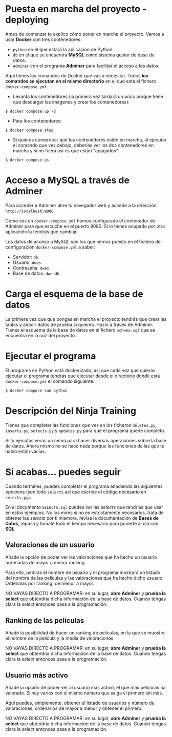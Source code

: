 # Puesta en marcha del proyecto - deploying
Antes de comenzar te explico cómo poner en marcha el proyecto. Vamos a usar **Docker** con tres contenedores:

- `python` en el que estará la aplicación de Python.
- `db` en el que se encuentra **MySQL** como sistema gestor de base de datos.
- `adminer` con el programa **Adminer** para facilitar el acceso a los datos.

Aquí tienes los comandos de Docker que vas a necesitar. Todos **los comandos se ejecutan en el mismo directorio** en el que está el fichero `docker-compose.yml`.

- Levanta los contenedores (la primera vez tardará un poco porque tiene que descargar las imágenes y crear los contenedores):

``` shell
$ docker compose up -d
```

- Para los contenedores:

``` shell
$ docker compose stop
```

- Si quieres comprobar que los contenedores estén en marcha, al ejecutar el comando que ves debajo, deberías ver los dos contenedores en marcha y si no fuera así es que están "apagados":

``` shell
$ docker compose ps
```

# Acceso a MySQL a través de Adminer
Para acceder a Adminer abre tu navegador web y accede a la dirección `http://localhost:9000`.

Como ves en `docker-compose.yml` hemos configurado el contenedor de Adminer para que escuche en el puerto 8080. Si lo tienes ocupado por otra aplicación lo tendrás que cambiar.

Los datos de acceso a MySQL son los que hemos puesto en el fichero de configuración `docker-compose.yml` a saber:

- Servidor: `db`
- Usuario: `dwes`
- Contraseña: `dwes`
- Base de datos: `dwesdb`

# Carga el esquema de la base de datos
La primera vez que que pongas en marcha el proyecto tendrás que crear las tablas y añadir datos de prueba si quieres. Hazlo a través de Adminer. Tienes el esquema de la base de datos en el fichero `schema.sql` que se encuentra en la raíz del proyecto.

# Ejecutar el programa
El programa en Python está dockerizado, así que cada vez que quieras ejecutar el programa tendrás que ejecutar desde el directorio donde está `docker-compose.yml` el comando siguiente:

``` shell
$ docker compose run python
```

# Descripción del Ninja Training
Tienes que completar las funciones que ves en los ficheros `deletes.py`, `inserts.py`, `selects.py` y `updates.py` para que el programa quede completo.

Si lo ejecutas verás un menú para hacer diversas operaciones sobre la base de datos. Ahora mismo no se hace nada porque las funciones de las que te hablo están vacías.

# Si acabas... puedes seguir
Cuando termines, puedes completar el programa añadiendo las siguientes opcioens (son todo `selects` así que escribe el código necesario en `selects.py`).

En el documento `SELECTS.sql` puedes ver las *selects* que tendrías que usar en estos ejemplos. No los mires si no es estrictamente necesarios, trata de obtener las *selects* por ti mismo/a, revisa la documentación de **Bases de Datos**, repasa y tómate todo el tiempo necesario para ponerte al día con **SQL**.

## Valoraciones de un usuario
Añade la opción de poder ver las valoraciones que ha hecho un usuario ordenadas de mayor a menor ranking.

Para ello, pedirás el nombre de usuario y el programa mostrará un listado del nombre de las películas y las valoraciones que ha hecho dicho usuario. Ordénalas por ranking, de menor a mayor.

NO VAYAS DIRECTO A PROGRAMAR: en su lugar, **abre Adminer** y **prueba la select** que obtendría dicha información de la base de datos. Cuando tengas clara la *select* entonces pasa a la programación.

## Ranking de las películas
Añade la posibilidad de hacer un ranking de películas, en la que se muestre el nombre de la película y la media de valoraciones.

NO VAYAS DIRECTO A PROGRAMAR: en su lugar, **abre Adminer** y **prueba la select** que obtendría dicha información de la base de datos. Cuando tengas clara la *select* entonces pasa a la programación.

## Usuario más activo
Añade la opción de poder ver al usuario más activo, el que más películas ha valorado. Si hay varios con el mismo número que salga el primero sin más.

Aquí puedes, simplemente, obtener el listado de usuarios y número de valoraciones, ordenarlos de mayor a menor y obtener el primero.

NO VAYAS DIRECTO A PROGRAMAR: en su lugar, **abre Adminer** y **prueba la select** que obtendría dicha información de la base de datos. Cuando tengas clara la *select* entonces pasa a la programación.
